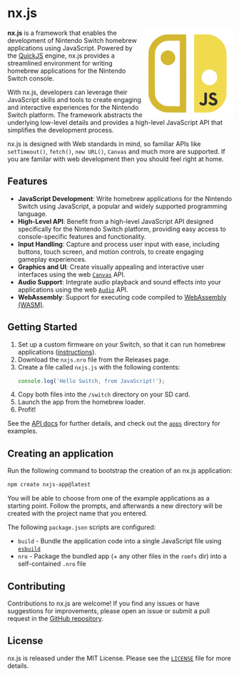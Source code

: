 # nx.js

<img align="right" width="200" height="200" src="./assets/logo.png">

**nx.js** is a framework that enables the development of Nintendo Switch
homebrew applications using JavaScript. Powered by the [QuickJS][] engine,
nx.js provides a streamlined environment for writing homebrew applications
for the Nintendo Switch console.

With nx.js, developers can leverage their JavaScript skills and tools to
create engaging and interactive experiences for the Nintendo Switch platform.
The framework abstracts the underlying low-level details and provides a
high-level JavaScript API that simplifies the development process.

nx.js is designed with Web standards in mind, so familiar APIs like
`setTimeout()`, `fetch()`, `new URL()`, `Canvas` and much more are
supported. If you are familar with web development then you should feel
right at home.

## Features

-   **JavaScript Development**: Write homebrew applications for the Nintendo Switch using JavaScript, a popular and widely supported programming language.
-   **High-Level API**: Benefit from a high-level JavaScript API designed specifically for the Nintendo Switch platform, providing easy access to console-specific features and functionality.
-   **Input Handling**: Capture and process user input with ease, including buttons, touch screen, and motion controls, to create engaging gameplay experiences.
-   **Graphics and UI**: Create visually appealing and interactive user interfaces using the web [`Canvas`](https://developer.mozilla.org/docs/Web/API/Canvas_API) API.
-   **Audio Support**: Integrate audio playback and sound effects into your applications using the web [`Audio`](https://developer.mozilla.org/docs/Web/API/HTMLAudioElement/Audio) API.
-   **WebAssembly**: Support for executing code compiled to [WebAssembly (WASM)](https://developer.mozilla.org/docs/WebAssembly).

## Getting Started

1. Set up a custom firmware on your Switch, so that it can run homebrew applications ([instructions](https://nh-server.github.io/switch-guide/)).
1. Download the `nxjs.nro` file from the Releases page.
1. Create a file called `nxjs.js` with the following contents:
    ```javascript
    console.log('Hello Switch, from JavaScript!');
    ```
1. Copy both files into the `/switch` directory on your SD card.
1. Launch the app from the homebrew loader.
1. Profit!

See the [API docs](https://nxjs.n8.io) for further details, and check out the [`apps`](./apps) directory for examples.

## Creating an application

Run the following command to bootstrap the creation of an nx.js application:

```bash
npm create nxjs-app@latest
```

You will be able to choose from one of the example applications as a starting point.
Follow the prompts, and afterwards a new directory will be created with the project
name that you entered.

The following `package.json` scripts are configured:

 * `build` - Bundle the application code into a single JavaScript file using [`esbuild`](https://esbuild.github.io)
 * `nro` - Package the bundled app (+ any other files in the `romfs` dir) into a self-contained `.nro` file

## Contributing

Contributions to nx.js are welcome! If you find any issues or have
suggestions for improvements, please open an issue or submit a
pull request in the [GitHub repository](https://github.com/TooTallNate/nx.js).

## License

nx.js is released under the MIT License. Please see
the [`LICENSE`](./LICENSE) file for more details.

[QuickJS]: https://bellard.org/quickjs/
